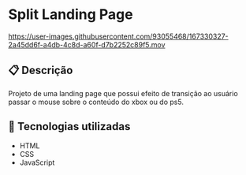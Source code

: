 # Split Landing Page

<https://user-images.githubusercontent.com/93055468/167330327-2a45dd6f-a4db-4c8d-a60f-d7b2252c89f5.mov>

## 📋 Descrição

Projeto de uma landing page que possui efeito de transição ao usuário passar o mouse sobre o conteúdo do xbox ou do ps5.

## 🚀 Tecnologias utilizadas

- HTML
- CSS
- JavaScript
